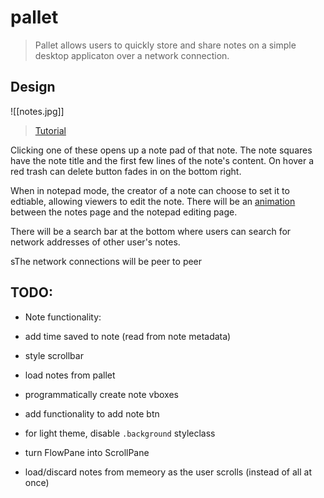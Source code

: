 # pallet

> Pallet allows users to quickly store and share notes on a simple desktop applicaton over a network connection.

## Design

![[notes.jpg]]

> [Tutorial](https://youtu.be/Efo7nIUF2JY)

Clicking one of these opens up a note pad of that note. The note squares have the note title and the first few lines of the note's content. On hover a red trash can delete button fades in on the bottom right.

When in notepad mode, the creator of a note can choose to set it to edtiable, allowing viewers to edit the note. There will be an [animation](https://youtu.be/cqskg3DYH8g) between the notes page and the notepad editing page.

There will be a search bar at the bottom where users can search for network addresses of other user's notes.

sThe network connections will be peer to peer

## TODO:

- Note functionality:
- add time saved to note (read from note metadata)
- style scrollbar
- load notes from pallet

- programmatically create note vboxes
- add functionality to add note btn
- for light theme, disable `.background` styleclass

- turn FlowPane into ScrollPane
- load/discard notes from memeory as the user scrolls (instead of all at once)
